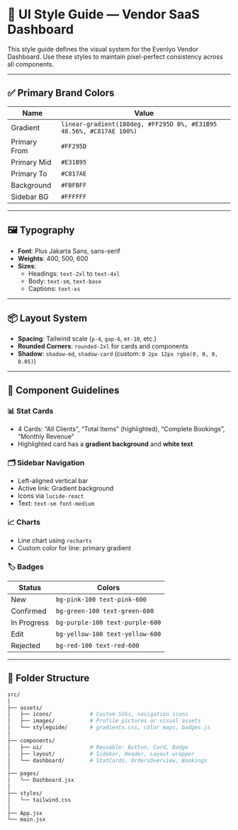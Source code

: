 # 🎨 UI Style Guide — Vendor SaaS Dashboard

This style guide defines the visual system for the Evenlyo Vendor Dashboard. Use these styles to maintain pixel-perfect consistency across all components.

---

## ✅ Primary Brand Colors

| Name         | Value                                                               |
| ------------ | ------------------------------------------------------------------- |
| Gradient     | `linear-gradient(180deg, #FF295D 0%, #E31B95 48.56%, #C817AE 100%)` |
| Primary From | `#FF295D`                                                           |
| Primary Mid  | `#E31B95`                                                           |
| Primary To   | `#C817AE`                                                           |
| Background   | `#FBFBFF`                                                           |
| Sidebar BG   | `#FFFFFF`                                                           |

---

## 🖼️ Typography

- **Font**: Plus Jakarta Sans, sans-serif
- **Weights**: 400, 500, 600
- **Sizes**:
  - Headings: `text-2xl` to `text-4xl`
  - Body: `text-sm`, `text-base`
  - Captions: `text-xs`

---

## 📦 Layout System

- **Spacing**: Tailwind scale (`p-4`, `gap-6`, `mt-10`, etc.)
- **Rounded Corners**: `rounded-2xl` for cards and components
- **Shadow**: `shadow-md`, `shadow-card` (custom: `0 2px 12px rgba(0, 0, 0, 0.05)`)

---

## 🧩 Component Guidelines

### 📊 Stat Cards

- 4 Cards: “All Clients”, “Total Items” (highlighted), “Complete Bookings”, “Monthly Revenue”
- Highlighted card has a **gradient background** and **white text**

### 🗂️ Sidebar Navigation

- Left-aligned vertical bar
- Active link: Gradient background
- Icons via `lucide-react`
- Text: `text-sm font-medium`

### 📈 Charts

- Line chart using `recharts`
- Custom color for line: primary gradient

### 🏷️ Badges

| Status      | Colors                          |
| ----------- | ------------------------------- |
| New         | `bg-pink-100 text-pink-600`     |
| Confirmed   | `bg-green-100 text-green-600`   |
| In Progress | `bg-purple-100 text-purple-600` |
| Edit        | `bg-yellow-100 text-yellow-600` |
| Rejected    | `bg-red-100 text-red-600`       |

---

## 📁 Folder Structure

```bash
src/
│
├── assets/
│   ├── icons/            # Custom SVGs, navigation icons
│   ├── images/           # Profile pictures or visual assets
│   └── styleguide/       # gradients.css, color maps, badges.js
│
├── components/
│   ├── ui/               # Reusable: Button, Card, Badge
│   ├── layout/           # Sidebar, Header, Layout wrapper
│   └── dashboard/        # StatCards, OrdersOverview, Bookings
│
├── pages/
│   └── Dashboard.jsx
│
├── styles/
│   └── tailwind.css
│
├── App.jsx
└── main.jsx
```
